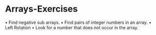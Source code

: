 # Arrays-Exercises

• Find negative sub arrays.
• Find pairs of integer numbers in an array.
• Left Rotation 
• Look for a number that does not occur in the array.

